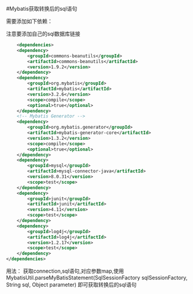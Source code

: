 #Mybatis获取转换后的sql语句

需要添加如下依赖：

注意要添加自己的sql数据库链接
```xml
    <dependencies>
    <dependency>
        <groupId>commons-beanutils</groupId>
        <artifactId>commons-beanutils</artifactId>
        <version>1.9.2</version>
    </dependency>
    <dependency>
        <groupId>org.mybatis</groupId>
        <artifactId>mybatis</artifactId>
        <version>3.2.6</version>
        <scope>compile</scope>
        <optional>true</optional>
    </dependency>
    <!-- Mybatis Generator -->
    <dependency>
        <groupId>org.mybatis.generator</groupId>
        <artifactId>mybatis-generator-core</artifactId>
        <version>1.3.2</version>
        <scope>compile</scope>
        <optional>true</optional>
    </dependency>
    <dependency>
        <groupId>mysql</groupId>
        <artifactId>mysql-connector-java</artifactId>
        <version>8.0.31</version>
        <scope>test</scope>
    </dependency>
    <dependency>
        <groupId>junit</groupId>
        <artifactId>junit</artifactId>
        <version>4.11</version>
        <scope>test</scope>
    </dependency>
    <dependency>
        <groupId>log4j</groupId>
        <artifactId>log4j</artifactId>
        <version>1.2.17</version>
        <scope>test</scope>
    </dependency>
</dependencies>
```

用法：
    获取connection,sql语句,对应参数map,使用MybatisUtil.parseMyBatisStatement(SqlSessionFactory sqlSessionFactory, String sql, Object parameter)
    即可获取转换后的sql语句